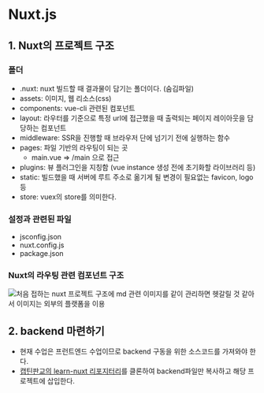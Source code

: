 # Nuxt.js

## 1. Nuxt의 프로젝트 구조

### 폴더

-   .nuxt: nuxt 빌드할 때 결과물이 담기는 폴더이다. (숨김파일)
-   assets: 이미지, 웹 리소스(css)
-   components: vue-cli 관련된 컴포넌트
-   layout: 라우터를 기준으로 특정 url에 접근했을 때 출력되는 페이지 레이아웃을 담당하는 컴포넌트
-   middleware: SSR을 진행할 때 브라우저 단에 넘기기 전에 실행하는 함수
-   pages: 파일 기반의 라우팅이 되는 곳
    -   main.vue => /main 으로 접근
-   plugins: 뷰 플러그인을 지칭함 (vue instance 생성 전에 초기화할 라이브러리 등)
-   static: 빌드했을 때 서버에 루트 주소로 옮기게 될 변경이 필요없는 favicon, logo 등
-   store: vuex의 store를 의미한다.

### 설정과 관련된 파일

-   jsconfig.json
-   nuxt.config.js
-   package.json

### Nuxt의 라우팅 관련 컴포넌트 구조

![처음 접하는 nuxt 프로젝트 구조에 md 관련 이미지를 같이 관리하면 헷갈릴 것 같아서 이미지는 외부의 플랫폼을 이용](https://i.imgur.com/yGTkvfx.png)

## 2. backend 마련하기

-   현재 수업은 프런트엔드 수업이므로 backend 구동을 위한 소스코드를 가져와야 한다.
-   [캡틴판교의 learn-nuxt 리포지터리](https://github.com/joshua1988/learn-nuxt)를 클론하여 backend파일만 복사하고 해당 프로젝트에 삽입한다.

